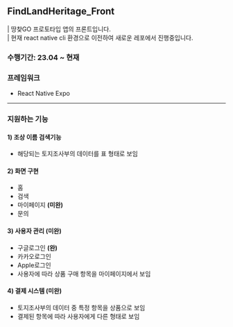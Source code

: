 ## FindLandHeritage_Front
| 땅찾GO 프로토타입 앱의 프론트입니다.  
| 현재 react native cli 환경으로 이전하여 새로운 레포에서 진행중입니다.  

### 수행기간: 23.04 ~ 현재
### 프레임워크
- React Native Expo
--------------
### 지원하는 기능
#### 1) 조상 이름 검색기능
- 해당되는 토지조사부의 데이터를 표 형태로 보임
#### 2) 화면 구현
- 홈
- 검색
- 마이페이지 **(미완)**
- 문의
#### 3) 사용자 관리 (미완)  
- 구글로그인 **(완)**
- 카카오로그인
- Apple로그인
- 사용자에 따라 상품 구매 항목을 마이페이지에서 보임
#### 4) 결제 시스템 (미완)
- 토지조사부의 데이터 중 특정 항목을 상품으로 보임
- 결제된 항목에 따라 사용자에게 다른 형태로 보임
